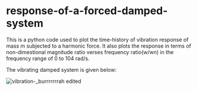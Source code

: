 # response-of-a-forced-damped-system

This is a python code used to plot the time-history of vibration response of mass m subjected to a harmonic force.
It also plots the response in terms of non-dimestional magnitude ratio verses frequency ratio(w/wn) in the frequency range of 0 to 104 rad/s.

The vibrating damped system is given below:

![vibration-_burrrrrrrah edited](https://user-images.githubusercontent.com/37806285/47054631-f0c10200-d180-11e8-9871-4d31c47b25ed.jpg)
